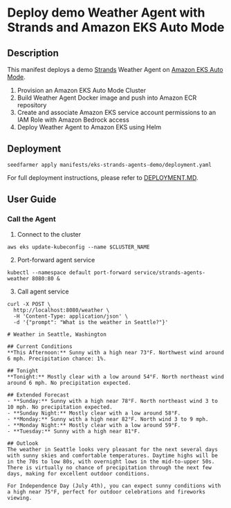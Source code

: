 # Deploy demo Weather Agent with Strands and Amazon EKS Auto Mode

## Description

This manifest deploys a demo [Strands](https://strandsagents.com/latest/) Weather Agent on [Amazon EKS Auto Mode](https://aws.amazon.com/eks/auto-mode/).

1. Provision an Amazon EKS Auto Mode Cluster
2. Build Weather Agent Docker image and push into Amazon ECR repository
3. Create and associate Amazon EKS service account permissions to an IAM Role with Amazon Bedrock access
4. Deploy Weather Agent to Amazon EKS using Helm

## Deployment

```
seedfarmer apply manifests/eks-strands-agents-demo/deployment.yaml
```

For full deployment instructions, please refer to [DEPLOYMENT.MD](https://github.com/awslabs/aiops-modules/blob/main/DEPLOYMENT.md).

## User Guide

### Call the Agent

1. Connect to the cluster

```
aws eks update-kubeconfig --name $CLUSTER_NAME
```

2. Port-forward agent service

```
kubectl --namespace default port-forward service/strands-agents-weather 8080:80 &
```
3. Call agent service

```
curl -X POST \
  http://localhost:8080/weather \
  -H 'Content-Type: application/json' \
  -d '{"prompt": "What is the weather in Seattle?"}'
```
```
# Weather in Seattle, Washington

## Current Conditions
**This Afternoon:** Sunny with a high near 73°F. Northwest wind around 6 mph. Precipitation chance: 1%.

## Tonight
**Tonight:** Mostly clear with a low around 54°F. North northeast wind around 6 mph. No precipitation expected.

## Extended Forecast
- **Sunday:** Sunny with a high near 78°F. North northeast wind 3 to 10 mph. No precipitation expected.
- **Sunday Night:** Mostly clear with a low around 58°F.
- **Monday:** Sunny with a high near 82°F. North wind 3 to 9 mph.
- **Monday Night:** Mostly clear with a low around 59°F.
- **Tuesday:** Sunny with a high near 81°F.

## Outlook
The weather in Seattle looks very pleasant for the next several days with sunny skies and comfortable temperatures. Daytime highs will be in the 70s to low 80s, with overnight lows in the mid-to-upper 50s. There is virtually no chance of precipitation through the next few days, making for excellent outdoor conditions.

For Independence Day (July 4th), you can expect sunny conditions with a high near 75°F, perfect for outdoor celebrations and fireworks viewing.
```